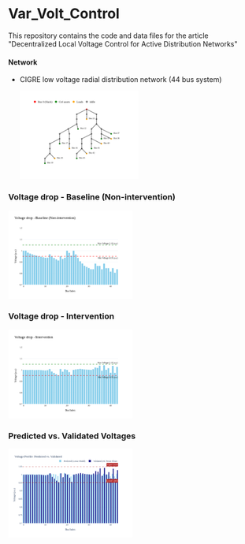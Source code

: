 # Var_Volt_Control

This repository contains the code and data files for the article "Decentralized Local Voltage Control for Active Distribution Networks"


#### Network

* CIGRE low voltage radial distribution network (44 bus system)
  
  <img src="https://raw.githubusercontent.com/d-vf/Var_Volt_Control//main/assets/network_44_WB_var_volt_png.png" alt="network_44" width="50%">

### Voltage drop - Baseline (Non-intervention)

  <img src="https://raw.githubusercontent.com/d-vf/Var_Volt_Control//main/assets/bus_voltage_profile_before_png.png" alt="network_44" width="50%">

### Voltage drop - Intervention
 <img src="https://raw.githubusercontent.com/d-vf/Var_Volt_Control//main/assets/bus_voltage_profile_after_png.png" alt="network_44" width="50%">

### Predicted vs. Validated Voltages

 <img src="https://raw.githubusercontent.com/d-vf/Var_Volt_Control//main/assets/plotly_voltage_comparison_png.png" alt="network_44" width="50%">



